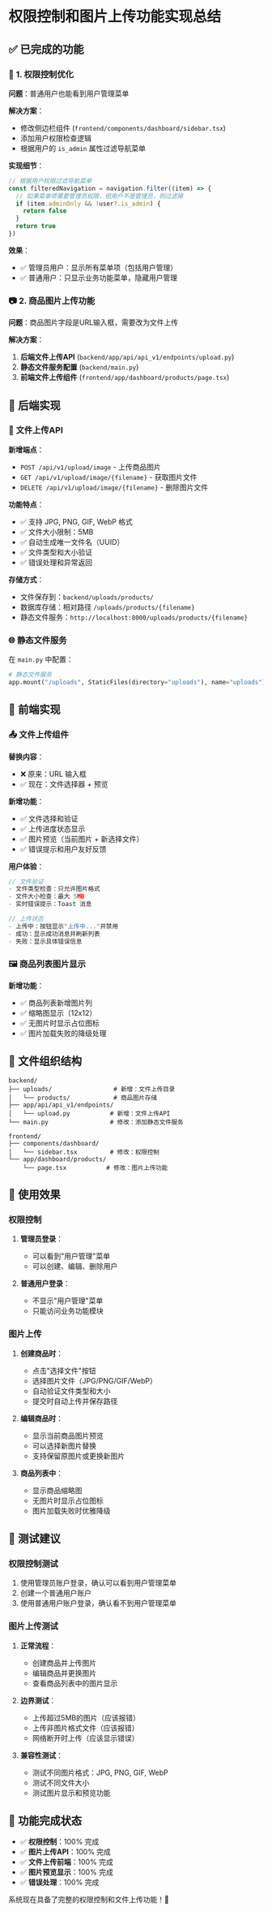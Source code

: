 # 权限控制和图片上传功能实现总结

## ✅ **已完成的功能**

### 🔐 **1. 权限控制优化**

**问题**：普通用户也能看到用户管理菜单

**解决方案**：
- 修改侧边栏组件 (`frontend/components/dashboard/sidebar.tsx`)
- 添加用户权限检查逻辑
- 根据用户的 `is_admin` 属性过滤导航菜单

**实现细节**：
```typescript
// 根据用户权限过滤导航菜单
const filteredNavigation = navigation.filter((item) => {
  // 如果菜单项需要管理员权限，但用户不是管理员，则过滤掉
  if (item.adminOnly && !user?.is_admin) {
    return false
  }
  return true
})
```

**效果**：
- ✅ 管理员用户：显示所有菜单项（包括用户管理）
- ✅ 普通用户：只显示业务功能菜单，隐藏用户管理

### 📷 **2. 商品图片上传功能**

**问题**：商品图片字段是URL输入框，需要改为文件上传

**解决方案**：
1. **后端文件上传API** (`backend/app/api/api_v1/endpoints/upload.py`)
2. **静态文件服务配置** (`backend/main.py`)
3. **前端文件上传组件** (`frontend/app/dashboard/products/page.tsx`)

## 🔧 **后端实现**

### 📁 **文件上传API**

**新增端点**：
- `POST /api/v1/upload/image` - 上传商品图片
- `GET /api/v1/upload/image/{filename}` - 获取图片文件
- `DELETE /api/v1/upload/image/{filename}` - 删除图片文件

**功能特点**：
- ✅ 支持 JPG, PNG, GIF, WebP 格式
- ✅ 文件大小限制：5MB
- ✅ 自动生成唯一文件名（UUID）
- ✅ 文件类型和大小验证
- ✅ 错误处理和异常返回

**存储方式**：
- 文件保存到：`backend/uploads/products/`
- 数据库存储：相对路径 `/uploads/products/{filename}`
- 静态文件服务：`http://localhost:8000/uploads/products/{filename}`

### 🌐 **静态文件服务**

在 `main.py` 中配置：
```python
# 静态文件服务
app.mount("/uploads", StaticFiles(directory="uploads"), name="uploads")
```

## 🎨 **前端实现**

### 📤 **文件上传组件**

**替换内容**：
- ❌ 原来：URL 输入框
- ✅ 现在：文件选择器 + 预览

**新增功能**：
- ✅ 文件选择和验证
- ✅ 上传进度状态显示
- ✅ 图片预览（当前图片 + 新选择文件）
- ✅ 错误提示和用户友好反馈

**用户体验**：
```typescript
// 文件验证
- 文件类型检查：只允许图片格式
- 文件大小检查：最大 5MB
- 实时错误提示：Toast 消息

// 上传状态
- 上传中：按钮显示"上传中..."并禁用
- 成功：显示成功消息并刷新列表
- 失败：显示具体错误信息
```

### 🖼️ **商品列表图片显示**

**新增功能**：
- ✅ 商品列表新增图片列
- ✅ 缩略图显示（12x12）
- ✅ 无图片时显示占位图标
- ✅ 图片加载失败的降级处理

## 📁 **文件组织结构**

```
backend/
├── uploads/                 # 新增：文件上传目录
│   └── products/            # 商品图片存储
├── app/api/api_v1/endpoints/
│   └── upload.py           # 新增：文件上传API
└── main.py                 # 修改：添加静态文件服务

frontend/
├── components/dashboard/
│   └── sidebar.tsx         # 修改：权限控制
└── app/dashboard/products/
    └── page.tsx           # 修改：图片上传功能
```

## 🎯 **使用效果**

### **权限控制**
1. **管理员登录**：
   - 可以看到"用户管理"菜单
   - 可以创建、编辑、删除用户

2. **普通用户登录**：
   - 不显示"用户管理"菜单
   - 只能访问业务功能模块

### **图片上传**
1. **创建商品时**：
   - 点击"选择文件"按钮
   - 选择图片文件（JPG/PNG/GIF/WebP）
   - 自动验证文件类型和大小
   - 提交时自动上传并保存路径

2. **编辑商品时**：
   - 显示当前商品图片预览
   - 可以选择新图片替换
   - 支持保留原图片或更换新图片

3. **商品列表中**：
   - 显示商品缩略图
   - 无图片时显示占位图标
   - 图片加载失败时优雅降级

## 🔄 **测试建议**

### **权限控制测试**
1. 使用管理员账户登录，确认可以看到用户管理菜单
2. 创建一个普通用户账户
3. 使用普通用户账户登录，确认看不到用户管理菜单

### **图片上传测试**
1. **正常流程**：
   - 创建商品并上传图片
   - 编辑商品并更换图片
   - 查看商品列表中的图片显示

2. **边界测试**：
   - 上传超过5MB的图片（应该报错）
   - 上传非图片格式文件（应该报错）
   - 网络断开时上传（应该显示错误）

3. **兼容性测试**：
   - 测试不同图片格式：JPG, PNG, GIF, WebP
   - 测试不同文件大小
   - 测试图片显示和预览功能

## 🎉 **功能完成状态**

- ✅ **权限控制**：100% 完成
- ✅ **图片上传API**：100% 完成  
- ✅ **文件上传前端**：100% 完成
- ✅ **图片预览显示**：100% 完成
- ✅ **错误处理**：100% 完成

系统现在具备了完整的权限控制和文件上传功能！🚀
